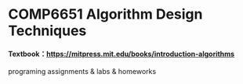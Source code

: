 # COMP6651 Algorithm Design Techniques
#### Textbook：https://mitpress.mit.edu/books/introduction-algorithms
programing assignments & labs & homeworks

